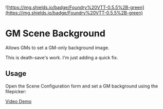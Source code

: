 ![https://img.shields.io/badge/Foundry%20VTT-0.5.5%2B-green](https://img.shields.io/badge/Foundry%20VTT-0.5.5%2B-green)

# GM Scene Background

Allows GMs to set a GM-only background image.

This is death-save's work.  I'm just adding a quick fix.

## Usage
Open the Scene Configuration form and set a GM background using the filepicker:

[Video Demo](https://youtu.be/-sw2mVestCM)
